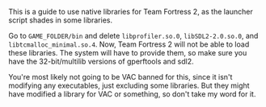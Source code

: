This is a guide to use native libraries for Team Fortress 2, as the launcher script shades in some libraries.

Go to `GAME_FOLDER/bin` and delete `libprofiler.so.0`, `libSDL2-2.0.so.0`, and `libtcmalloc_minimal.so.4`. Now, Team Fortress 2 will not be able to load these libraries. The system will have to provide them, so make sure you have the 32-bit/multilib versions of gperftools and sdl2.

You're most likely not going to be VAC banned for this, since it isn't modifying any executables, just excluding some libraries. But they might have modified a library for VAC or something, so don't take my word for it.
